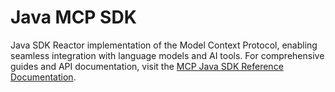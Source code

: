 # Java MCP SDK

Java SDK Reactor implementation of the Model Context Protocol, enabling seamless integration with language models and AI tools.
For comprehensive guides and API documentation, visit the [MCP Java SDK Reference Documentation](https://modelcontextprotocol.io/sdk/java/mcp-overview).

